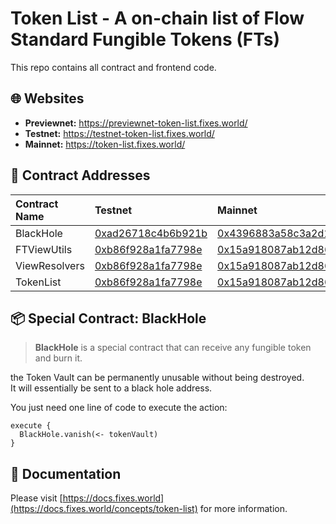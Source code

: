 # Token List - A on-chain list of Flow Standard Fungible Tokens (FTs)

This repo contains all contract and frontend code.

## 🌐 Websites

- **Previewnet:** <https://previewnet-token-list.fixes.world/>
- **Testnet:** <https://testnet-token-list.fixes.world/>  
- **Mainnet:** <https://token-list.fixes.world/>

## 🔗 Contract Addresses

| Contract Name | Testnet | Mainnet |
| :------------ | :------ | :------ |
| BlackHole | [0xad26718c4b6b921b](https://contractbrowser.com/A.ad26718c4b6b921b.BlackHole) | [0x4396883a58c3a2d1](https://contractbrowser.com/A.4396883a58c3a2d1.BlackHole) |
| FTViewUtils | [0xb86f928a1fa7798e](https://contractbrowser.com/A.b86f928a1fa7798e.FTViewUtils) | [0x15a918087ab12d86](https://contractbrowser.com/A.15a918087ab12d86.FTViewUtils) |
| ViewResolvers | [0xb86f928a1fa7798e](https://contractbrowser.com/A.b86f928a1fa7798e.ViewResolvers) | [0x15a918087ab12d86](https://contractbrowser.com/A.15a918087ab12d86.ViewResolvers) |
| TokenList | [0xb86f928a1fa7798e](https://contractbrowser.com/A.b86f928a1fa7798e.TokenList) | [0x15a918087ab12d86](https://contractbrowser.com/A.15a918087ab12d86.TokenList) |

## 📦 Special Contract: BlackHole

> **BlackHole** is a special contract that can receive any fungible token and burn it.

the Token Vault can be permanently unusable without being destroyed.  
It will essentially be sent to a black hole address.

You just need one line of code to execute the action:

```cadence
execute {
  BlackHole.vanish(<- tokenVault)
}
```

## 📄 Documentation

Please visit [https://docs.fixes.world](https://docs.fixes.world/concepts/token-list) for more information.
